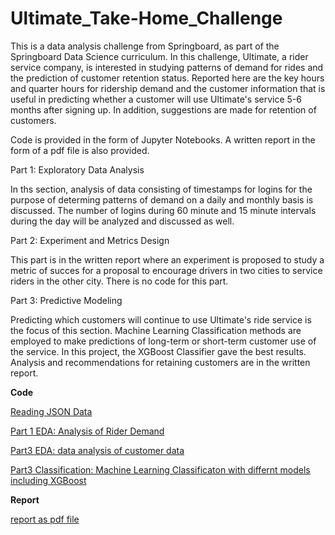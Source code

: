 # Ultimate_Take-Home_Challenge

This is a data analysis challenge from Springboard, as part of the Springboard Data Science curriculum.
In this challenge, Ultimate, a rider service company, is interested in studying patterns of demand for rides
and the prediction of customer retention status. Reported here are the key hours and quarter hours for ridership demand
and the customer information that is useful in predicting whether a customer will use Ultimate's service 5-6 months after signing up.
In addition, suggestions are made for retention of customers.

Code is provided in the form of Jupyter Notebooks.
A written report in the form of a pdf file is also provided. 

Part 1: Exploratory Data Analysis 

In ths section, analysis of data consisting of timestamps for logins for the purpose of determing patterns of demand on
a daily and monthly basis is discussed. The number of logins during 60 minute and 15 minute intervals during the day will be analyzed and discussed as well.

Part 2: Experiment and Metrics Design

This part is in the written report where an experiment is proposed to study a metric of succes for a proposal to encourage drivers in two cities to service riders in the other city. There is no code for this part.

Part 3: Predictive Modeling

Predicting which customers will continue to use Ultimate's ride service is the focus of this section.
Machine Learning Classification methods are employed to make predictions of long-term or short-term customer
use of the service. In this project, the XGBoost Classifier gave the best results. Analysis and recommendations for
retaining customers are in the written report. 

**Code**

[Reading JSON Data](https://github.com/swlew369/Ultimate_Take-Home_Challenge/blob/master/Data_EDA_Reading_JSON_Files.ipynb)

[Part 1 EDA: Analysis of Rider Demand](https://github.com/swlew369/Ultimate_Take-Home_Challenge/blob/master/Data_EDA_Part_1.ipynb)

[Part3 EDA: data analysis of customer data](https://github.com/swlew369/Ultimate_Take-Home_Challenge/blob/master/Ultimate_Challenge_Part_3_EDA.ipynb)

[Part3 Classification: Machine Learning Classificaton with differnt models including XGBoost](https://github.com/swlew369/Ultimate_Take-Home_Challenge/blob/master/Ultimate_Challenge_Part_3_Classification-XGBoost_Optim_2.ipynb)


**Report**

[report as pdf file]()

